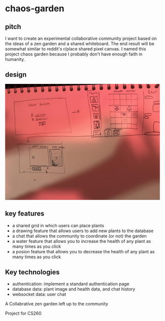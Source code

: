 # chaos-garden

## pitch

I want to create an experimental collaborative community project based on the ideas of a zen garden and a shared whiteboard.
The end result will be somewhat similar to reddit's r/place shared pixel canvas. I named this project chaos garden because I probably
don't have enough faith in humanity.

## design

![garden sketch](260startup.jpg)

## key features
- a shared grid in which users can place plants
- a drawing feature that allows users to add new plants to the database
- a chat that allows the community to coordinate (or not) the garden
- a water feature that allows you to increase the health of any plant as many times as you click
- a posion feature that allows you to decrease the health of any plant as many times as you click

## Key technologies
- authentication: implement a standard authentication page
- database data: plant image and health data, and chat history
- websocket data: user chat

A Collabrative zen garden left up to the community

Project for CS260
